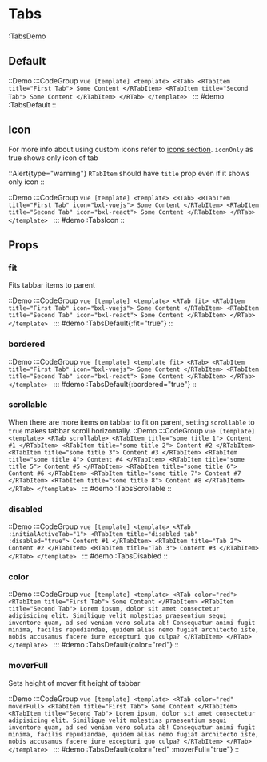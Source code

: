 # Tabs

:TabsDemo

## Default

::Demo
  :::CodeGroup
    ```vue [template]
    <template>
    <RTab>
      <RTabItem title="First Tab">
        Some Content
      </RTabItem>
      <RTabItem title="Second Tab">
        Some Content
      </RTabItem>
    </RTab>
    </template>
    ```
  :::
#demo
  :TabsDefault
::

## Icon

For more info about using custom icons refer to [icons section](/customization#icons).
`iconOnly` as true shows only icon of tab

::Alert{type="warning"}
`RTabItem` should have `title` prop even if it shows only icon
::

::Demo
  :::CodeGroup
    ```vue [template]
    <template>
    <RTab>
      <RTabItem title="First Tab" icon="bxl-vuejs">
        Some Content
      </RTabItem>
      <RTabItem title="Second Tab" icon="bxl-react">
        Some Content
      </RTabItem>
    </RTab>
    </template>
    ```
  :::
#demo
  :TabsIcon
::

## Props

### fit

Fits tabbar items to parent

::Demo
  :::CodeGroup
    ```vue [template]
    <template>
    <RTab fit>
      <RTabItem title="First Tab" icon="bxl-vuejs">
        Some Content
      </RTabItem>
      <RTabItem title="Second Tab" icon="bxl-react">
        Some Content
      </RTabItem>
    </RTab>
    </template>
    ```
  :::
#demo
  :TabsDefault{:fit="true"}
::

### bordered
::Demo
  :::CodeGroup
    ```vue [template]
    <template fit>
    <RTab>
      <RTabItem title="First Tab" icon="bxl-vuejs">
        Some Content
      </RTabItem>
      <RTabItem title="Second Tab" icon="bxl-react">
        Some Content
      </RTabItem>
    </RTab>
    </template>
    ```
  :::
#demo
  :TabsDefault{:bordered="true"}
::

### scrollable
When there are more items on tabbar to fit on parent, setting `scrollable` to `true` makes tabbar scroll horizontally.
::Demo
  :::CodeGroup
    ```vue [template]
    <template>
    <RTab scrollable>
      <RTabItem title="some title 1"> Content #1 </RTabItem>
      <RTabItem title="some title 2"> Content #2 </RTabItem>
      <RTabItem title="some title 3"> Content #3 </RTabItem>
      <RTabItem title="some title 4"> Content #4 </RTabItem>
      <RTabItem title="some title 5"> Content #5 </RTabItem>
      <RTabItem title="some title 6"> Content #6 </RTabItem>
      <RTabItem title="some title 7"> Content #7 </RTabItem>
      <RTabItem title="some title 8"> Content #8 </RTabItem>
    </RTab>
    </template>
    ```
  :::
#demo
  :TabsScrollable
::

### disabled
::Demo
  :::CodeGroup
    ```vue [template]
    <template>
    <RTab :initialActiveTab="1">
      <RTabItem title="disabled tab" :disabled="true"> Content #1 </RTabItem>
      <RTabItem title="Tab 2"> Content #2 </RTabItem>
      <RTabItem title="Tab 3"> Content #3 </RTabItem>
    </RTab>
    </template>
    ```
  :::
#demo
  :TabsDisabled
::

### color

::Demo
  :::CodeGroup
    ```vue [template]
    <template>
    <RTab color="red">
      <RTabItem title="First Tab">
        Some Content
      </RTabItem>
      <RTabItem title="Second Tab">
        Lorem ipsum, dolor sit amet consectetur adipisicing elit. Similique velit molestias praesentium sequi inventore quam, ad sed veniam vero soluta ab! Consequatur animi fugit minima, facilis repudiandae, quidem alias nemo fugiat architecto iste, nobis accusamus facere iure excepturi quo culpa?
      </RTabItem>
    </RTab>
    </template>
    ```
  :::
#demo
  :TabsDefault{color="red"}
::

### moverFull
Sets height of mover fit height of tabbar

::Demo
  :::CodeGroup
    ```vue [template]
    <template>
    <RTab color="red" moverFull>
      <RTabItem title="First Tab">
        Some Content
      </RTabItem>
      <RTabItem title="Second Tab">
        Lorem ipsum, dolor sit amet consectetur adipisicing elit. Similique velit molestias praesentium sequi inventore quam, ad sed veniam vero soluta ab! Consequatur animi fugit minima, facilis repudiandae, quidem alias nemo fugiat architecto iste, nobis accusamus facere iure excepturi quo culpa?
      </RTabItem>
    </RTab>
    </template>
    ```
  :::
#demo
  :TabsDefault{color="red" :moverFull="true"}
::